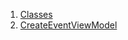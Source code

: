 

1. [Classes](view_model_after_auth_view_models_event_view_models_create_event_view_model/view_model_after_auth_view_models_event_view_models_create_event_view_model-library.html#classes)
2. [CreateEventViewModel](view_model_after_auth_view_models_event_view_models_create_event_view_model/CreateEventViewModel-class.html)
